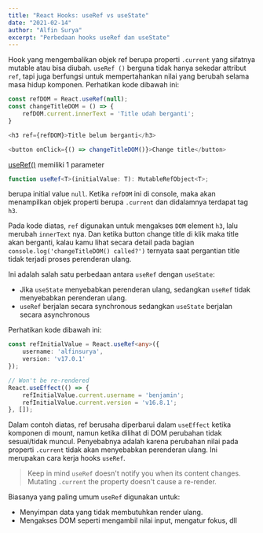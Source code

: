 ```yaml
---
title: "React Hooks: useRef vs useState"
date: "2021-02-14"
author: "Alfin Surya"
excerpt: "Perbedaan hooks useRef dan useState"
---
```


Hook yang mengembalikan objek ref berupa properti `.current` yang sifatnya mutable atau bisa diubah. `useRef ()` berguna tidak hanya sekedar attribut `ref`, tapi juga berfungsi untuk mempertahankan nilai yang berubah selama masa hidup komponen. Perhatikan kode dibawah ini:

```ts
const refDOM = React.useRef(null);
const changeTitleDOM = () => {
    refDOM.current.innerText = 'Title udah berganti';
}

<h3 ref={refDOM}>Title belum berganti</h3>

<button onClick={() => changeTitleDOM()}>Change title</button>
```

[useRef()](https://reactjs.org/docs/hooks-reference.html#useref) memiliki 1 parameter 
```ts
function useRef<T>(initialValue: T): MutableRefObject<T>;
``` 
berupa initial value `null`. Ketika `refDOM` ini di console, maka akan menampilkan objek properti berupa `.current` dan didalamnya terdapat tag `h3`. 

Pada kode diatas, `ref` digunakan untuk mengakses `DOM` element `h3`, lalu merubah `innerText` nya. Dan ketika button change title di klik maka title akan berganti, kalau kamu lihat secara detail pada bagian `console.log('changeTitleDOM() called?')` ternyata saat pergantian title tidak terjadi proses perenderan ulang. 

Ini adalah salah satu perbedaan antara `useRef` dengan `useState`:
- Jika `useState` menyebabkan perenderan ulang, sedangkan `useRef` tidak menyebabkan perenderan ulang.
- `useRef` berjalan secara synchronous sedangkan `useState` berjalan secara asynchronous

Perhatikan kode dibawah ini:
```ts
const refInitialValue = React.useRef<any>({
    username: 'alfinsurya',
    version: 'v17.0.1'
});

// Won't be re-rendered
React.useEffect(() => {
    refInitialValue.current.username = 'benjamin';
    refInitialValue.current.version = 'v16.8.1';
}, []);
```
Dalam contoh diatas, ref berusaha diperbarui dalam `useEffect` ketika komponen di mount, namun ketika dilihat di DOM perubahan tidak sesuai/tidak muncul. Penyebabnya adalah karena perubahan nilai pada properti `.current` tidak akan menyebabkan perenderan ulang. Ini merupakan cara kerja hooks `useRef`.
 
> Keep in mind `useRef`  doesn't notify you when its content changes. Mutating `.current` the property doesn't cause a re-render.

Biasanya yang paling umum `useRef` digunakan untuk: 
- Menyimpan data yang tidak membutuhkan render ulang.
- Mengakses DOM seperti mengambil nilai input, mengatur fokus, dll